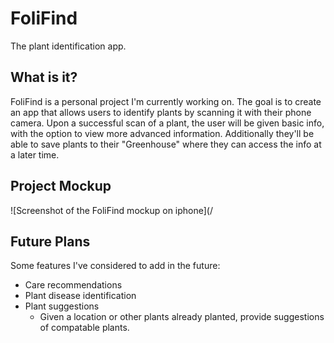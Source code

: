 # FoliFind
The plant identification app.

## What is it?
FoliFind is a personal project I'm currently working on. The goal is to create an app that allows users to identify plants by scanning it with their phone camera. Upon a successful scan of a plant, the user will be given basic info, with the option to view more advanced information. Additionally they'll be able to save plants to their "Greenhouse" where they can access the info at a later time.

## Project Mockup
![Screenshot of the FoliFind mockup on iphone](/

## Future Plans
 Some features I've considered to add in the future:
- Care recommendations
- Plant disease identification
- Plant suggestions
  - Given a location or other plants already planted, provide suggestions of compatable plants.
